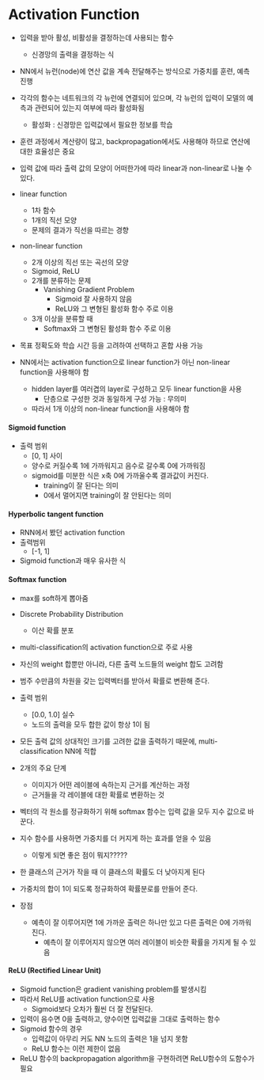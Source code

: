 # Activation Function

- 입력을 받아 활성, 비활성을 결정하는데 사용되는 함수
  - 신경망의 출력을 결정하는 식
- NN에서 뉴런(node)에 연산 값을 계속 전달해주는 방식으로 가중치를 훈련, 예측 진행
- 각각의 함수는 네트워크의 각 뉴런에 연결되어 있으며, 각 뉴런의 입력이 모델의 예측과 관련되어 있는지 여부에 따라 활성화됨
  - 활성화 : 신경망은 입력값에서 필요한 정보를 학습
- 훈련 과정에서 계산량이 많고, backpropagation에서도 사용해야 하므로 연산에 대한 효율성은 중요
- 입력 값에 따라 출력 값의 모양이 어떠한가에 따라 linear과 non-linear로 나눌 수 있다.
- linear function
  - 1차 함수
  - 1개의 직선 모양
  - 문제의 결과가 직선을 따르는 경향
- non-linear function
  - 2개 이상의 직선 또는 곡선의 모양
  - Sigmoid, ReLU
  - 2개를 분류하는 문제
    - Vanishing Gradient Problem
      - Sigmoid 잘 사용하지 않음
      - ReLU와 그 변형된 활성화 함수 주로 이용
  - 3개 이상을 분류할 때
    - Softmax와 그 변형된 활성화 함수 주로 이용
- 목표 정확도와 학습 시간 등을 고려하여 선택하고 혼합 사용 가능



- NN에서는 activation function으로 linear function가 아닌 non-linear function을 사용해야 함
  - hidden layer를 여러겹의 layer로 구성하고 모두 linear function을 사용
    - 단층으로 구성한 것과 동일하게 구성 가능 : 무의미
  - 따라서 1개 이상의 non-linear function을 사용해야 함



#### Sigmoid function

- 출력 범위
  - [0, 1] 사이
  - 양수로 커질수록 1에 가까워지고 음수로 갈수록 0에 가까워짐
  - sigmoid를 미분한 식은 x축 0에 가까울수록 결과값이 커진다.
    - training이 잘 된다는 의미
    - 0에서 멀어지면 training이 잘 안된다는 의미



#### Hyperbolic tangent function

- RNN에서 봤던 activation function
- 출력범위
  - [-1, 1]
- Sigmoid function과 매우 유사한 식



#### Softmax function

- max를 soft하게 뽑아줌
- Discrete Probability Distribution
  - 이산 확률 분포

- multi-classification의 activation function으로 주로 사용
- 자신의 weight 합뿐만 아니라, 다른 출력 노드들의 weight 합도 고려함
- 범주 수만큼의 차원을 갖는 입력벡터를 받아서 확률로 변환해 준다.
- 출력 범위
  - [0.0, 1.0] 실수
  - 노드의 출력을 모두 합한 값이 항상 1이 됨
- 모든 출력 값의 상대적인 크기를 고려한 값을 출력하기 때문에, multi-classification NN에 적합
- 2개의 주요 단계
  - 이미지가 어떤 레이블에 속하는지 근거를 계산하는 과정
  - 근거들을 각 레이블에 대한 확률로 변환하는 것
- 벡터의 각 원소를 정규화하기 위해 softmax 함수는 입력 값을 모두 지수 값으로 바꾼다.
- 지수 함수를 사용하면 가중치를 더 커지게 하는 효과를 얻을 수 있음
  - 이렇게 되면 좋은 점이 뭐지?????
- 한 클래스의 근거가 작을 때 이 클래스의 확률도 더 낮아지게 된다
- 가중치의 합이 1이 되도록 정규화하여 확률분로를 만들어 준다.
- 장점
  - 예측이 잘 이루어지면 1에 가까운 출력은 하나만 있고 다른 출력은 0에 가까워진다.
    - 예측이 잘 이루어지지 않으면 여러 레이블이 비슷한 확률을 가지게 될 수 있음



#### ReLU (Rectified Linear Unit)

- Sigmoid function은 gradient vanishing problem를 발생시킴
- 따라서 ReLU를 activation function으로 사용
  - Sigmoid보다 오차가 훨씬 더 잘 전달된다.
- 입력이 음수면 0을 출력하고, 양수이면 입력값을 그대로 출력하는 함수
- Sigmoid 함수의 경우
  - 입력값이 아무리 커도 NN 노드의 출력은 1을 넘지 못함
  - ReLU 함수는 이런 제한이 없음
- ReLU 함수의 backpropagation algorithm을 구현하려면 ReLU함수의 도함수가 필요
